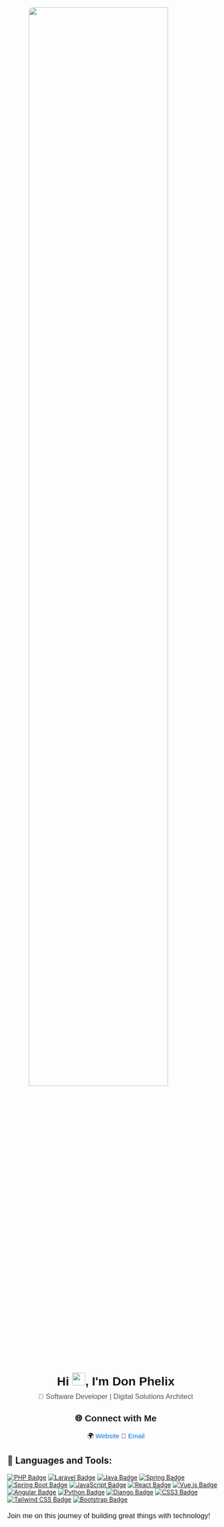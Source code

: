 <!-- Profile Image -->
<a href="#">
    <img src="https://www.aalpha.net/wp-content/uploads/2020/12/full-stack-development.gif" width="80%" style="border-radius: 10px; max-width: 500px; height: auto; display: block; margin: 0 auto;">
</a>

<!-- Title and Subtitle -->
<h1 align="center" style="font-family: Arial, sans-serif;">Hi <img src="https://raw.githubusercontent.com/MartinHeinz/MartinHeinz/master/wave.gif" width="30px">, I'm Don Phelix</h1>
<h3 align="center" style="color: #555; font-family: Arial, sans-serif; font-weight: normal; margin-top: -10px;">🔧 Software Developer | Digital Solutions Architect</h3>

<!-- Connect Section -->
<h2 align="center" style="font-family: Arial, sans-serif;">🌐 Connect with Me</h2>
<p align="center" style="font-family: Arial, sans-serif; font-size: 1.1em;">
    🌍 <a href="https://donphelix.com" style="color: #0073e6; text-decoration: none;">Website</a>  
    📧 <a href="mailto:sawigadon@gmail.com" style="color: #0073e6; text-decoration: none;">Email</a>
</p>

<!-- Achievements Section 
<h2 align="center" style="font-family: Arial, sans-serif;">🏆 Achievements</h2>
<p align="center">
    <a href="https://github.com/donphelix">
        <img src="https://github-profile-trophy.vercel.app/?username=donphelix&column=8&theme=gruvbox" alt="Trophy showcase" style="width: 80%; max-width: 600px; border-radius: 10px;">
    </a>
</p> -->

## 🚀 Languages and Tools:

[![PHP Badge](https://img.shields.io/badge/-PHP-777BB4?style=for-the-badge&labelColor=black&logo=php&logoColor=777BB4)](#)
[![Laravel Badge](https://img.shields.io/badge/-Laravel-FF2D20?style=for-the-badge&labelColor=black&logo=laravel&logoColor=FF2D20)](#)
[![Java Badge](https://img.shields.io/badge/-Java-007396?style=for-the-badge&labelColor=black&logo=java&logoColor=007396)](#)
[![Spring Badge](https://img.shields.io/badge/-Spring-6DB33F?style=for-the-badge&labelColor=black&logo=spring&logoColor=6DB33F)](#)
[![Spring Boot Badge](https://img.shields.io/badge/-Spring%20Boot-6DB33F?style=for-the-badge&labelColor=black&logo=spring-boot&logoColor=6DB33F)](#)
[![JavaScript Badge](https://img.shields.io/badge/-JavaScript-F0DB4F?style=for-the-badge&labelColor=black&logo=javascript&logoColor=F0DB4F)](#)
[![React Badge](https://img.shields.io/badge/-React-61DBFB?style=for-the-badge&labelColor=black&logo=react&logoColor=61DBFB)](#)
[![Vue.js Badge](https://img.shields.io/badge/-Vue.js-4FC08D?style=for-the-badge&labelColor=black&logo=vue.js&logoColor=4FC08D)](#)
[![Angular Badge](https://img.shields.io/badge/-Angular-DD0031?style=for-the-badge&labelColor=black&logo=angular&logoColor=DD0031)](#)
[![Python Badge](https://img.shields.io/badge/-Python-3776AB?style=for-the-badge&labelColor=black&logo=python&logoColor=3776AB)](#)
[![Django Badge](https://img.shields.io/badge/-Django-092E20?style=for-the-badge&labelColor=black&logo=django&logoColor=092E20)](#)
[![CSS3 Badge](https://img.shields.io/badge/-CSS3-1572B6?style=for-the-badge&labelColor=black&logo=css3&logoColor=1572B6)](#)
[![Tailwind CSS Badge](https://img.shields.io/badge/-Tailwind%20CSS-38B2AC?style=for-the-badge&labelColor=black&logo=tailwind-css&logoColor=38B2AC)](#)
[![Bootstrap Badge](https://img.shields.io/badge/-Bootstrap-7952B3?style=for-the-badge&labelColor=black&logo=bootstrap&logoColor=7952B3)](#)


<p style="font-family: Arial, sans-serif; font-size: 1.2em; margin-top: 20px;">Join me on this journey of building great things with technology!</p>
